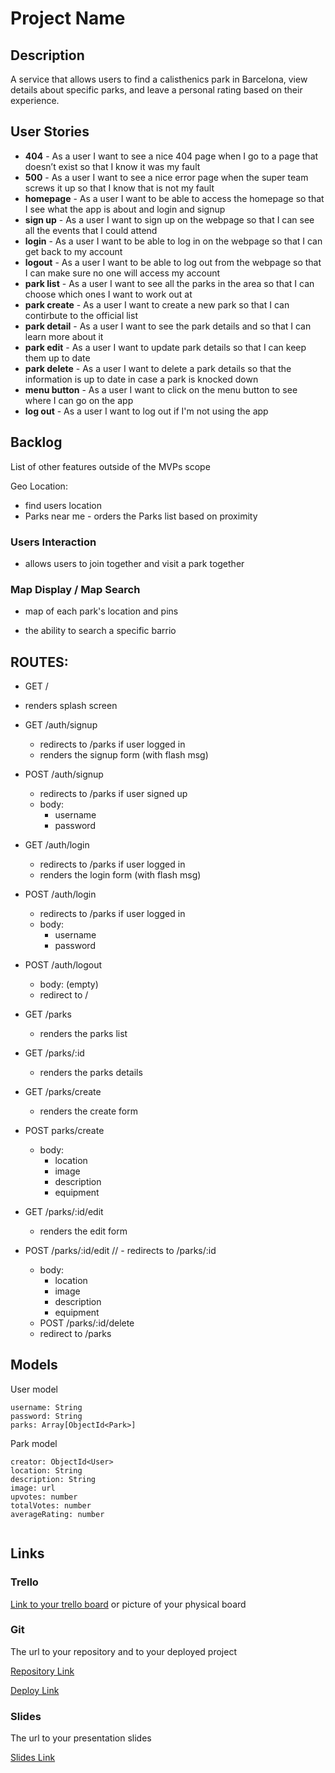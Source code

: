 # Project Name

## Description

A service that allows users to find a calisthenics park in Barcelona, view details about specific parks, and leave a personal rating based on their experience. 
 
## User Stories

- **404** - As a user I want to see a nice 404 page when I go to a page that doesn’t exist so that I know it was my fault 
- **500** - As a user I want to see a nice error page when the super team screws it up so that I know that is not my fault
- **homepage** - As a user I want to be able to access the homepage so that I see what the app is about and login and signup
- **sign up** - As a user I want to sign up on the webpage so that I can see all the events that I could attend
- **login** - As a user I want to be able to log in on the webpage so that I can get back to my account
- **logout** - As a user I want to be able to log out from the webpage so that I can make sure no one will access my account
- **park list** - As a user I want to see all the parks in the area so that I can choose which ones I want to work out at
- **park create** - As a user I want to create a new park so that I can contirbute to the official list
- **park detail** - As a user I want to see the park details and so that I can learn more about it
- **park edit** - As a user I want to update park details so that I can keep them up to date
- **park delete** - As a user I want to delete a park details so that the information is up to date in case a park is knocked down
- **menu button** - As a user I want to click on the menu button to see where I can go on the app
- **log out** - As a user I want to log out if I'm not using the app

## Backlog

List of other features outside of the MVPs scope

Geo Location:
- find users location 
- Parks near me - orders the Parks list based on proximity

### Users Interaction

- allows users to join together and visit a park together

### Map Display / Map Search

- map of each park's location and pins

- the ability to search a specific barrio


## ROUTES:
- GET /
 - renders splash screen
- GET /auth/signup
  - redirects to /parks if user logged in
  - renders the signup form (with flash msg)
- POST /auth/signup
  - redirects to /parks if user signed up
  - body:
    - username
    - password
- GET /auth/login
  - redirects to /parks if user logged in
  - renders the login form (with flash msg)
- POST /auth/login
  - redirects to /parks if user logged in
  - body:
    - username
    - password
- POST /auth/logout
  - body: (empty)
  - redirect to /

- GET /parks
  - renders the parks list

- GET /parks/:id
  - renders the parks details

- GET /parks/create
  - renders the create form
- POST parks/create
  - body: 
    - location
    - image
    - description
    - equipment
- GET /parks/:id/edit
  - renders the edit form
- POST /parks/:id/edit
 // - redirects to /parks/:id
  - body: 
    - location
    - image
    - description
    - equipment
  - POST /parks/:id/delete
   - redirect to /parks


## Models

User model
 
```
username: String
password: String
parks: Array[ObjectId<Park>]
```

Park model

```
creator: ObjectId<User>
location: String
description: String
image: url
upvotes: number
totalVotes: number
averageRating: number


``` 

## Links

### Trello

[Link to your trello board](https://trello.com) or picture of your physical board

### Git

The url to your repository and to your deployed project

[Repository Link](http://github.com)

[Deploy Link](http://heroku.com)

### Slides

The url to your presentation slides

[Slides Link](http://slides.com)